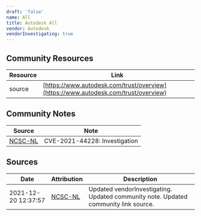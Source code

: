 ```yaml
---
draft: 'false'
name: All
title: Autodesk All
vendor: Autodesk
vendorInvestigating: true
---
```



## Community Resources
| Resource | Link |
| --- | --- |
| source | [https://www.autodesk.com/trust/overview](https://www.autodesk.com/trust/overview) |

## Community Notes
| Source | Note |
| --- | --- |
| [NCSC-NL](https://github.com/NCSC-NL/log4shell/blob/main/software/README.md) | CVE-2021-44228: Investigation </ul> |

## Sources
| Date | Attribution | Description |
| --- | --- | --- |
| 2021-12-20 12:37:57 | [NCSC-NL](https://github.com/NCSC-NL/log4shell/blob/main/software/README.md) | Updated vendorInvestigating. Updated community note. Updated community link source.  |
